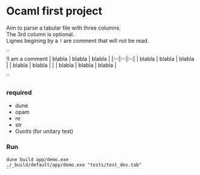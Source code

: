# Ocaml first project


Aim to parse a tabular file with three columns.  
The 3rd column is optional.   
Lignes begining by a `!` are comment that will not be read.   

``  
!I am a comment
| blabla | blabla | blabla | 
|:-:|:-:|:-:|
| blabla | blabla | blabla |
| blabla | blabla |  |
| blabla | blabla | blabla |

``

### required 

- dune
- opam
- re
- str
- Ounits (for unitary test)


### Run

```
dune build app/demo.exe
./_build/default/app/demo.exe "tests/test_dev.tab" 
``

